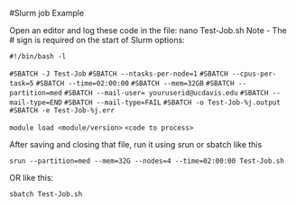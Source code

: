 #Slurm job Example

Open an editor and log these code in the file:
nano Test-Job.sh
Note - The # sign is required on the start of Slurm options:

`#!/bin/bash -l`

`#SBATCH -J Test-Job`
`#SBATCH --ntasks-per-node=1`
`#SBATCH --cpus-per-task=5`
`#SBATCH --time=02:00:00`
`#SBATCH --mem=32GB`
`#SBATCH --partition=med`
`#SBATCH --mail-user= youruserid@ucdavis.edu`
`#SBATCH --mail-type=END`
`#SBATCH --mail-type=FAIL`
`#SBATCH -o Test-Job-%j.output`
`#SBATCH -e Test-Job-%j.err`

`module load <module/version>`
`<code to process>`


After saving and closing that file, run it using srun or sbatch like this

`srun --partition=med --mem=32G --nodes=4 --time=02:00:00 Test-Job.sh`

OR like this:

`sbatch Test-Job.sh`
